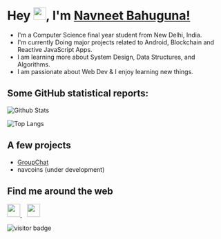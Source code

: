# Hey <img src="https://github.com/TheDudeThatCode/TheDudeThatCode/blob/master/Assets/Hi.gif" width="29px">, I'm [Navneet Bahuguna!](https://www.linkedin.com/in/code2me/)

- I'm a Computer Science final year student from New Delhi, India. 
- I'm currently Doing major projects related to Android, Blockchain and Reactive JavaScript Apps. 
- I am learning more about System Design, Data Structures, and Algorithms.
- I am passionate about Web Dev & I enjoy learning new things. 


## Some GitHub statistical reports:

![Github Stats](https://github-readme-stats.vercel.app/api?username=code2me&show_icons=true&count_private=true&&title_color=66fcf1&text_color=f94c57&icon_color=45A29e&bg_color=00000000&hide=bg-color&hide_border=true)

![Top Langs](https://github-readme-stats.vercel.app/api/top-langs/?username=code2me&layout=compact&&title_color=66f6f1&text_color=f94c57&icon_color=45a29e&bg_color=00000000&hide=bg-color&hide_border=true)

## A few projects

- [GroupChat](https://groupchat007.herokuapp.com/)
- navcoins (under development)


## Find me around the web

</p>
<p align='left'>
  <a href="https://twitter.com/code2do">
    <img height="30" src="https://raw.githubusercontent.com/peterthehan/peterthehan/master/assets/twitter.svg">
  </a>&nbsp;&nbsp;
  
  <a href="https://www.linkedin.com/in/code2me/">
    <img height="30" src="https://raw.githubusercontent.com/peterthehan/peterthehan/master/assets/linkedin.svg">
  </a>
 </p>
 
<p align='left'> 
  <img src="https://visitor-badge.laobi.icu/badge?page_id=code2me.code2me" alt="visitor badge"/>    
</p>
